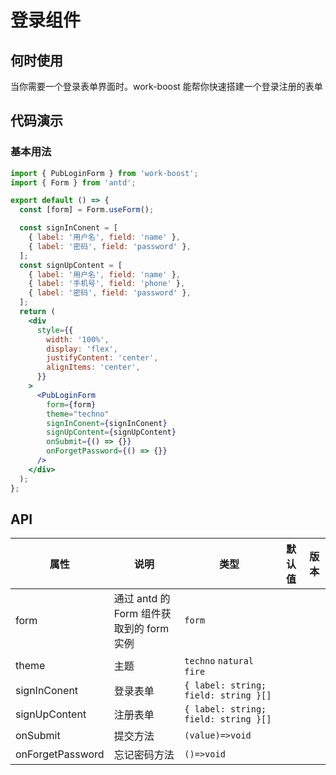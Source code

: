 # 登录组件

## 何时使用

当你需要一个登录表单界面时。work-boost 能帮你快速搭建一个登录注册的表单

## 代码演示

### 基本用法

```jsx
import { PubLoginForm } from 'work-boost';
import { Form } from 'antd';

export default () => {
  const [form] = Form.useForm();

  const signInConent = [
    { label: '用户名', field: 'name' },
    { label: '密码', field: 'password' },
  ];
  const signUpContent = [
    { label: '用户名', field: 'name' },
    { label: '手机号', field: 'phone' },
    { label: '密码', field: 'password' },
  ];
  return (
    <div
      style={{
        width: '100%',
        display: 'flex',
        justifyContent: 'center',
        alignItems: 'center',
      }}
    >
      <PubLoginForm
        form={form}
        theme="techno"
        signInConent={signInConent}
        signUpContent={signUpContent}
        onSubmit={() => {}}
        onForgetPassword={() => {}}
      />
    </div>
  );
};
```

## API

| 属性             | 说明                                     | 类型                                 | 默认值 | 版本 |
| ---------------- | ---------------------------------------- | ------------------------------------ | ------ | ---- |
| form             | 通过 antd 的 Form 组件获取到的 form 实例 | `form`                               |        |      |
| theme            | 主题                                     | `techno` `natural` `fire`            |        |      |
| signInConent     | 登录表单                                 | `{ label: string; field: string }[]` |        |      |
| signUpContent    | 注册表单                                 | `{ label: string; field: string }[]` |        |      |
| onSubmit         | 提交方法                                 | `(value)=>void`                      |        |      |
| onForgetPassword | 忘记密码方法                             | `()=>void`                           |        |      |
